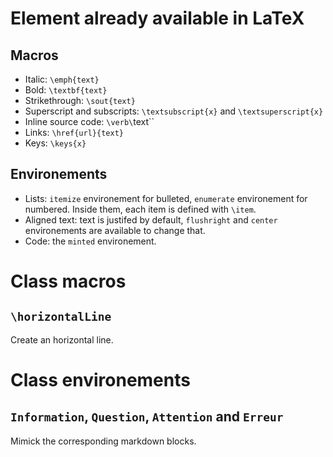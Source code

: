 # Element already available in LaTeX

## Macros

+ Italic: `\emph{text}`
+ Bold: `\textbf{text}`
+ Strikethrough: `\sout{text}`
+ Superscript and subscripts: `\textsubscript{x}` and `\textsuperscript{x}`
+ Inline source code: `\verb\`text\``
+ Links: `\href{url}{text}`
+ Keys: `\keys{x}`

## Environements

+ Lists: `itemize` environement for bulleted, `enumerate` environement for numbered. Inside them, each item is defined with `\item`.
+ Aligned text: text is justifed by default, `flushright` and `center` environements are available to change that.
+ Code: the `minted` environement.

# Class macros

## `\horizontalLine`

Create an horizontal line.

# Class environements

## `Information`, `Question`, `Attention` and `Erreur`

Mimick the corresponding markdown blocks.


